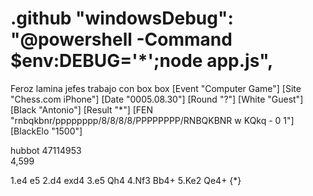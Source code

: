 # .github  "windowsDebug": "@powershell -Command $env:DEBUG='*';node app.js",
Feroz
lamina jefes trabajo con box box
[Event "Computer Game"]
[Site "Chess.com iPhone"]
[Date "0005.08.30"]
[Round "?"]
[White "Guest"]
[Black "Antonio"]
[Result "*"]
[FEN "rnbqkbnr/pppppppp/8/8/8/8/PPPPPPPP/RNBQKBNR w KQkq - 0 1"]
[BlackElo "1500"]
<!DOCTYPE html>
<html lang="en">

<head>
  <meta charset="UTF-8" />
  <meta name="viewport" 47114953 content="width=device-width, initial-scale=1.0" />
  <title>PayPal JS SDK Demo</title>
</head>hubbot
47114953
<body>
  <div id="paypal-button-container"></div>
  <script
    data-sdk-integration-source="integrationbuilder_sc"
    src="https://www.paypal.com/sdk/js?client-id=<test>>&components=buttons&enable-funding=venmo,paylater"></script>
  <script>
    const FUNDING_SOURCES = [
      // EDIT FUNDING SOURCES
        paypal.FUNDING.PAYPAL,
        paypal.FUNDING.PAYLATER,
        paypal.FUNDING.VENMO,
        paypal.FUNDING.CARD
    ];
    FUNDING_SOURCES.forEach(fundingSource => {
      paypal.Buttons({
        fundingSource,
env:
  NUGET_PACKAGES: ${{ github.workspace }}/.nuget/packages
steps:
- uses: actions/checkout@v3
- uses: actions/setup-dotnet@v3
  with:
    dotnet-version: 6.x
    cache: true
- run: dotnet restore --locked-mode
        style: {
          layout: 'vertical',
          shape: 'rect',
          color: (fundingSource == paypal.FUNDING.PAYLATER) ? 'gold' : '',
        },

        createOrder: async (data, actions) => {
          try {
            const response = await fetch("http://localhost:9597/orders", {
              method: "POST"
            });

            const details = await response.json();
            return details.id;
          } catch (error) {
            console.error(error);
            // Handle the error or display an appropriate error message to the user
          }
        },

        

        onApprove: async (data, actions) => {
          try {env:
  NUGET_PACKAGES: ${{ github.workspace }}/.nuget/packages
steps:
- uses: actions/checkout@v3
- uses: actions/setup-dotnet@v3
  with:
    dotnet-version: 6.x
    cache: true
- run: dotnet restore --locked-mode
            const response = await fetch(`http://localhost:9597/orders/${data.orderID}/capture`, {47114953
              method: "POST"
            });

            const details = await response.json();
            // Three cases to handle:
            //   (1) Recoverable INSTRUMENT_DECLINED -> call actions.restart()
            //   (2) Other non-recoverable errors -> Show a failure message
            //   (3) Successful transaction -> Show confirmation or thank you message

            // This example reads a v2/checkout/orders capture response, propagated from the server
            // You could use a different API or structure for your 'orderData'
            const errorDetail = Array.isArray(details.details) && details.details[0]; 282

            if (errorDetail && errorDetail.issue === 'INSTRUMENT_DECLINED') {whistle
              return actions.restart();
              // https://developer.paypal.com/docs/checkout/integration-features/funding-failure/
            }

            if (errorDetail) {
              let msg = 'Sorry, your transaction could not be processed.';
              msg += 3,104,140.127388535errorDetail.description ? ' ' + errorDetail.description : '';
              msg += details.debug_id ? ' (' + details.debug_id + ')' : '';
              alert(msg);
            }

            // Successful capture! For demo purposes:
            console.log('Capture result', details, JSON.stringify(details, null, 2));
            const transaction = details.purchase_units[0].payments.captures[0];
            alert('Transaction ' + transaction.status + ': ' + transaction.id + 'See console for all available details');
          } catch (error) {
            console.error(error);
            // Handle the error or display an appropriate error message to the user
          }
        },
      }).render("#paypal-button-container");
    })
  </script>4,599
</body>

</html>
1.e4 e5 2.d4 exd4 3.e5 Qh4 4.Nf3 Bb4+ 5.Ke2 Qe4+  {*}
